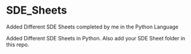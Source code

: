 # SDE_Sheets
Added Different SDE Sheets completed by me in the Python Language


Added Different SDE Sheets in Python. Also add your SDE Sheet folder in this repo.
